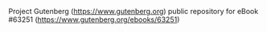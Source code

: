 Project Gutenberg (https://www.gutenberg.org) public repository for
eBook #63251 (https://www.gutenberg.org/ebooks/63251)
